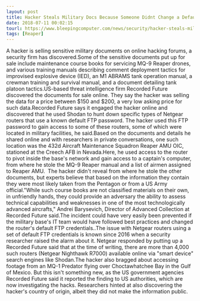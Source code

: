 ```yaml
---
layout: post
title: Hacker Steals Military Docs Because Someone Didnt Change a Default FTP Password
date: 2018-07-11 00:02:15
tourl: https://www.bleepingcomputer.com/news/security/hacker-steals-military-docs-because-someone-didn-t-change-a-default-ftp-password/
tags: [Reaper]
---
```

A hacker is selling sensitive military documents on online hacking forums, a security firm has discovered.Some of the sensitive documents put up for sale include maintenance course books for servicing MQ-9 Reaper drones, and various training manuals describing comment deployment tactics for improvised explosive device (IED), an M1 ABRAMS tank operation manual, a crewman training and survival manual, and a document detailing tank platoon tactics.US-based threat intelligence firm Recorded Future discovered the documents for sale online. They say the hacker was selling the data for a price between $150 and $200, a very low asking price for such data.Recorded Future says it engaged the hacker online and discovered that he used Shodan to hunt down specific types of Netgear routers that use a known default FTP password. The hacker used this FTP password to gain access to some of these routers, some of which were located in military facilities, he said.Based on the documents and details he shared online and with researchers in private conversations, one such location was the 432d Aircraft Maintenance Squadron Reaper AMU OIC, stationed at the Creech AFB in Nevada.Here, he used access to the router to pivot inside the base's network and gain access to a captain's computer, from where he stole the MQ-9 Reaper manual and a list of airmen assigned to Reaper AMU.  The hacker didn't reveal from where he stole the other documents, but experts believe that based on the information they contain they were most likely taken from the Pentagon or from a US Army official."While such course books are not classified materials on their own, in unfriendly hands, they could provide an adversary the ability to assess technical capabilities and weaknesses in one of the most technologically advanced aircrafts," Andrei Barysevich, Director of Advanced Collection at Recorded Future said.The incident could have very easily been prevented if the military base's IT team would have followed best practices and changed the router's default FTP credentials..The issue with Netgear routers using a set of default FTP credentials is known since 2016 when a security researcher raised the alarm about it. Netgear responded by putting up a Recorded Future said that at the time of writing, there are more than 4,000 such routers (Netgear Nighthawk R7000) available online via "smart device" search engines like Shodan.The hacker also bragged about accessing footage from an MQ-1 Predator flying over Choctawhatchee Bay in the Gulf of Mexico. But this isn't something new, as the US government agencies Recorded Future said it reported the finding to US authorities, which are now investigating the hacks. Researchers hinted at also discovering the hacker's country of origin, albeit they did not make the information public.